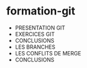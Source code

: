 # formation-git

- PRESENTATION GIT
- EXERCICES GIT
- CONCLUSIONS
- LES BRANCHES
- LES CONFLITS DE MERGE
- CONCLUSIONS